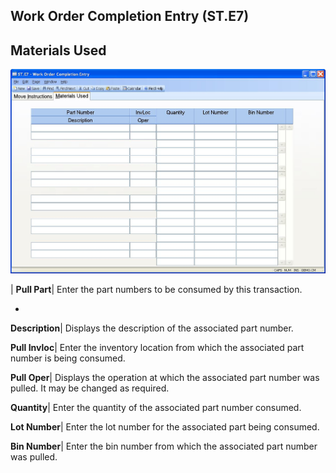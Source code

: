 ## Work Order Completion Entry (ST.E7)
<PageHeader />

## Materials Used

![](./ST-E7-2.jpg)

| **Pull Part**|  Enter the part numbers to be consumed by this transaction.

-  
**Description**|  Displays the description of the associated part number.

**Pull Invloc**|  Enter the inventory location from which the associated part
number is being consumed.

**Pull Oper**|  Displays the operation at which the associated part number was
pulled. It may be changed as required.

**Quantity**|  Enter the quantity of the associated part number consumed.

**Lot Number**|  Enter the lot number for the associated part being consumed.

**Bin Number**|  Enter the bin number from which the associated part number
was pulled.


<badge text= "Version 8.10.57 " vertical="middle" />

<PageFooter />
